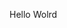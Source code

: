 Hello Wolrd







































































































































































































































































































































































































































































































































































































































































































































































































































































































































































































































































































































































































































































































































































































































































































































































































































































































































































































































































































































































































































































































































































































































































































































































































































































































































































































































































































































































































































